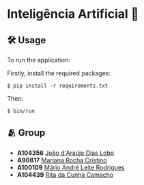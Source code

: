 # Inteligência Artificial 🧠

## 🛠️ Usage

To run the application:

Firstly, install the required packages:

```
$ pip install -r requirements.txt
```

Then:

```
$ bin/run
```

## 🫂 Group

- **A104356** [João d'Araújo Dias Lobo](https://github.com/joaodiaslobo)
- **A90817** [Mariana Rocha Cristino](https://github.com/Mariana-rc01)
- **A100109** [Mário André Leite Rodrigues](https://github.com/MarioRodrigues10)
- **A104439** [Rita da Cunha Camacho](https://github.com/ritacamacho)